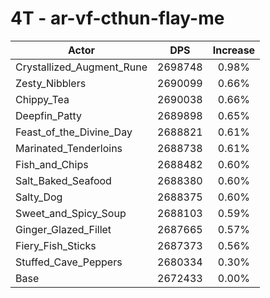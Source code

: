 # 4T - ar-vf-cthun-flay-me
| Actor | DPS | Increase |
|---|:---:|:---:|
|Crystallized_Augment_Rune|2698748|0.98%|
|Zesty_Nibblers|2690099|0.66%|
|Chippy_Tea|2690038|0.66%|
|Deepfin_Patty|2689898|0.65%|
|Feast_of_the_Divine_Day|2688821|0.61%|
|Marinated_Tenderloins|2688738|0.61%|
|Fish_and_Chips|2688482|0.60%|
|Salt_Baked_Seafood|2688380|0.60%|
|Salty_Dog|2688375|0.60%|
|Sweet_and_Spicy_Soup|2688103|0.59%|
|Ginger_Glazed_Fillet|2687665|0.57%|
|Fiery_Fish_Sticks|2687373|0.56%|
|Stuffed_Cave_Peppers|2680334|0.30%|
|Base|2672433|0.00%|
